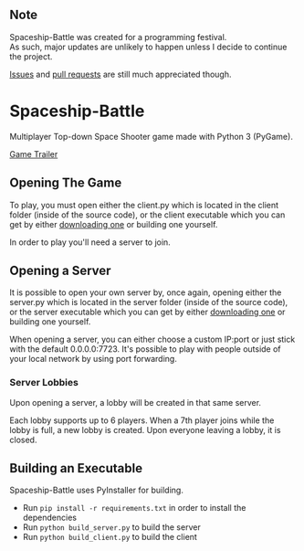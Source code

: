 ## Note
Spaceship-Battle was created for a programming festival.  
As such, major updates are unlikely to happen unless I decide to continue the project.

[Issues](https://github.com/D4isDAVID/Spaceship-Battle/issues/) and [pull requests](https://github.com/D4isDAVID/Spaceship-Battle/pulls) are still much appreciated though. 

# Spaceship-Battle
Multiplayer Top-down Space Shooter game made with Python 3 (PyGame).

[Game Trailer](https://www.youtube.com/watch?v=hjskJzHCGd8)

## Opening The Game
To play, you must open either the client.py which is located in the client folder (inside of the source code), or the client executable which you can get by either [downloading one](https://github.com/D4isDAVID/Spaceship-Battle/releases) or building one yourself.

In order to play you'll need a server to join.

## Opening a Server
It is possible to open your own server by, once again, opening either the server.py which is located in the server folder (inside of the source code), or the server executable which you can get by either [downloading one](https://github.com/D4isDAVID/Spaceship-Battle/releases) or building one yourself.

When opening a server, you can either choose a custom IP:port or just stick with the default 0.0.0.0:7723.
It's possible to play with people outside of your local network by using port forwarding.

### Server Lobbies
Upon opening a server, a lobby will be created in that same server.

Each lobby supports up to 6 players. When a 7th player joins while the lobby is full, a new lobby is created.
Upon everyone leaving a lobby, it is closed.

## Building an Executable
Spaceship-Battle uses PyInstaller for building.
* Run `pip install -r requirements.txt` in order to install the dependencies
* Run `python build_server.py` to build the server
* Run `python build_client.py` to build the client
